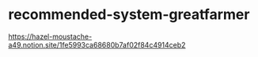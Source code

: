 # recommended-system-greatfarmer

https://hazel-moustache-a49.notion.site/1fe5993ca68680b7af02f84c4914ceb2
